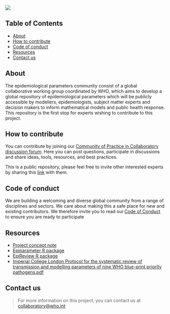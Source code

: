 ![](docs/pages/images/logo.PNG)

## Table of Contents
* [About](#about)
* [How to contribute](#how-to-contribute)
* [Code of conduct](#code-of-conduct)
* [Resources](#resources)
* [Contact us](#contact-us)

## About
The epidemiological parameters community consist of a global collaborative working group coordinated by WHO, which aims to develop a global repository of epidemiological parameters which will be publicly accessible by modellers, epidemiologists, subject matter experts and decision makers to inform mathematical models and public health response. This repository is the first stop for experts wishing to contribute to this project.

## How to contribute
You can contribute by joining our [Community of Practice in Collaboratory discussion forum](https://collaboratory.who.int/forum/t/about-the-epidemiological-parameters-category/23). Here you can post questions, participate in discussions and share ideas, tools, resources, and best practices.  

This is a public repository, please feel free to invite other interested experts by sharing this [link](https://github.com/WorldHealthOrganization/collaboratory-epiparameter-community) with them.   

## Code of conduct
We are building a welcoming and diverse global community from a range of disciplines and sectors. We care about making this a safe place for new and existing contributors. We therefore invite you to read our [Code of Conduct](https://github.com/WorldHealthOrganization/collaboratory-epiparameter-community/blob/main/CODE_OF_CONDUCT.md) to ensure you are ready to participate 

## Resources
* [Project concept note](https://github.com/WorldHealthOrganization/collaboratory-epiparameter-community/raw/main/materials/background/WHO_Global_Epi_Parameter_Concept_Note.pdf)
* [Epiparameter R package](https://github.com/epiverse-trace/epiparameter)
* [EpiReview R package](https://github.com/mrc-ide/epireview)
* [Imperial College London Protocol for the systematic review of transmission and modelling parameters of nine WHO blue-print priority pathogens.pdf](https://github.com/WorldHealthOrganization/collaboratory-epiparameter-community/raw/main/materials/background/Imperial_College_London_Protocol_for_the_systematic_review_of_transmission_and_modelling_parameters_of_nine_WHO_blue_print_priority_pathogens.pdf)


## Contact us 
> For more information on this project, you can contact us at collaboratory@who.int



